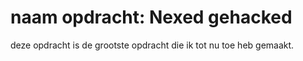 # naam opdracht: Nexed gehacked

deze opdracht is de grootste opdracht die ik tot nu toe heb gemaakt.
